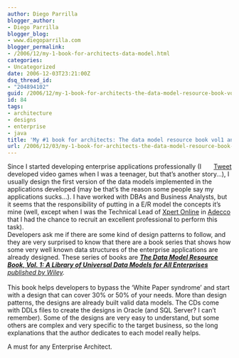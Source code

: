 ```yaml
---
author: Diego Parrilla
blogger_author:
- Diego Parrilla
blogger_blog:
- www.diegoparrilla.com
blogger_permalink:
- /2006/12/my-1-book-for-architects-data-model.html
categories:
- Uncategorized
date: 2006-12-03T23:21:00Z
dsq_thread_id:
- "204894102"
guid: /2006/12/my-1-book-for-architects-the-data-model-resource-book-vol1-and-2/
id: 84
tags:
- architecture
- designs
- enterprise
- java
title: 'My #1 book for architects: The data model resource book vol1 and 2'
url: /2006/12/03/my-1-book-for-architects-the-data-model-resource-book-vol1-and-2/
---
```


<div style="float: right; margin-left: 10px;">
  <a href="https://twitter.com/share" class="twitter-share-button" data-via="nubeblog" data-hashtags="architecture,designs,enterprise,java" data-count="vertical" data-url="/2006/12/03/my-1-book-for-architects-the-data-model-resource-book-vol1-and-2/">Tweet</a>
</div>

Since I started developing enterprise applications professionally (I developed video games when I was a teenager, but that&#8217;s another story&#8230;), I usually design the first version of the data models implemented in the applications developed (may be that&#8217;s the reason some people say my applications sucks&#8230;). I have worked with DBAs and Business Analysts, but it seems that the responsibility of putting in a E/R model the concepts it&#8217;s mine (well, except when I was the Technical Lead of [Xpert Online](http://www.xperttesting.com/) in [Adecco](http://www.adecco.com/) that I had the chance to recruit an excellent professional to perform this task).  
Developers ask me if there are some kind of design patterns to follow, and they are very surprised to know that there are a book series that shows how some very well known data structures of the enterprise applications are already designed. These series of books are [<b style="font-style: italic;" class="sans">The Data Model Resource Book, Vol. 1: A Library of Universal Data Models for All Enterprises </b>](http://eu.wiley.com/WileyCDA/WileyTitle/productCd-0471380237.html)<span class="sans" style="font-style: italic;"><a href="http://eu.wiley.com/WileyCDA/WileyTitle/productCd-0471380237.html">published by Wiley</a>.<br /></span>  
This book helps developers to bypass the &#8216;White Paper syndrome&#8217; and start with a design that can cover 30% or 50% of your needs. More than design patterns, the designs are already built valid data models. The CDs come with DDLs files to create the designs in Oracle (and SQL Server? I can&#8217;t remember). Some of the designs are very easy to understand, but some others are complex and very specific to the target business, so the long explanations that the author dedicates to each model really helps.

A must for any Enterprise Architect.

